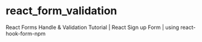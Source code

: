 # react_form_validation
React Forms Handle &amp; Validation Tutorial | React Sign up Form | using  react-hook-form-npm 
